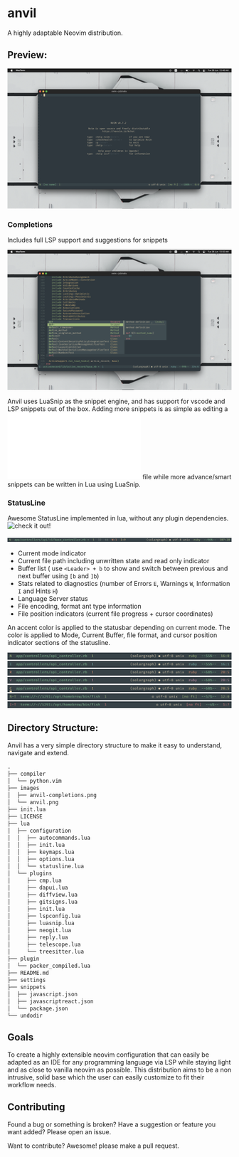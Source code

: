 # anvil
A highly adaptable Neovim distribution.

## Preview:
![anvil preview](/images/anvil.png?raw=true "anvil preview")

### Completions

Includes full LSP support and suggestions for snippets

![anvil completions preview](/images/anvil-completions.png?raw=true "anvil completions preview")

Anvil uses LuaSnip as the snippet engine, and has support for vscode and LSP snippets out of the box. Adding more snippets is as simple as editing a ![json file](./snippets/javascript.json "link to javascript.json file containing example snippets") file while more advance/smart snippets can be written in Lua using LuaSnip.

### StatusLine

Awesome StatusLine implemented in lua, without any plugin dependencies. ![check it out!](/lua/configuration/statusline.lua "link to anvil statusline code")

![StatusLine preview](/images/statusline.png?raw=true "StatusLine preview")

- Current mode indicator
- Current file path including unwritten state and read only indicator
- Buffer list ( use `<Leader> + b` to show and switch between previous and next buffer using `[b` and `]b`)
- Stats related to diagnostics (number of Errors `E`, Warnings `W`, Information `I` and Hints `H`)
- Language Server status
- File encoding, format ant type information
- File position indicators (current file progress + cursor coordinates)

An accent color is applied to the statusbar depending on current mode. The color is applied to Mode, Current Buffer, file format, and cursor position indicator sections of the statusline.

![StatusLine normal mode preview](/images/normal.png?raw=true "StatusLine normal mode preview")
![StatusLine insert mode preview](/images/insert.png?raw=true "StatusLine insert mode preview")
![StatusLine replace mode preview](/images/replace.png?raw=true "StatusLine replace mode preview")
![StatusLine visual mode preview](/images/visual.png?raw=true "StatusLine visual mode preview")
![StatusLine command mode preview](/images/command.png?raw=true "StatusLine command mode preview")
![StatusLine normal mode terminal preview](/images/normal-terminal.png?raw=true "StatusLine normal mode terminal preview")
![StatusLine insert mode terminal preview](/images/insert-terminal.png?raw=true "StatusLine insert mode terminal preview p")


## Directory Structure:

Anvil has a very simple directory structure to make it easy to understand, navigate and extend.

```
.
├── compiler
│  └── python.vim
├── images
│  ├── anvil-completions.png
│  └── anvil.png
├── init.lua
├── LICENSE
├── lua
│  ├── configuration
│  │  ├── autocommands.lua
│  │  ├── init.lua
│  │  ├── keymaps.lua
│  │  ├── options.lua
│  │  └── statusline.lua
│  └── plugins
│     ├── cmp.lua
│     ├── dapui.lua
│     ├── diffview.lua
│     ├── gitsigns.lua
│     ├── init.lua
│     ├── lspconfig.lua
│     ├── luasnip.lua
│     ├── neogit.lua
│     ├── reply.lua
│     ├── telescope.lua
│     └── treesitter.lua
├── plugin
│  └── packer_compiled.lua
├── README.md
├── settings
├── snippets
│  ├── javascript.json
│  ├── javascriptreact.json
│  └── package.json
└── undodir
```
## Goals

To create a highly extensible neovim configuration that can easily be adapted as an IDE for any programming language via LSP while staying light and as close to vanilla neovim as possible. This distribution aims to be a non intrusive, solid base which the user can easily customize to fit their workflow needs.

## Contributing
Found a bug or something is broken?
Have a suggestion or feature you want added?
Please open an issue.

Want to contribute? Awesome! please make a pull request.
